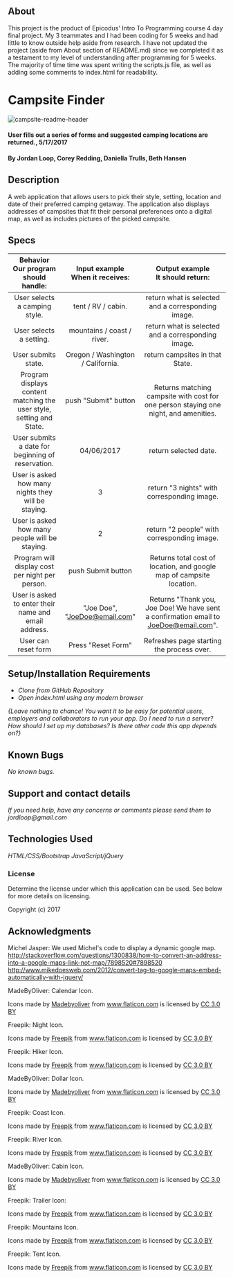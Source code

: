 ## About
This project is the product of Epicodus' Intro To Programming course 4 day final project. My 3 teammates and I had been coding for 5 weeks and had little to know outside help aside from research. I have not updated the project (aside from About section of README.md) since we completed it as a testament to my level of understanding after programming for 5 weeks. The majority of time time was spent writing the scripts.js file, as well as adding some comments to index.html for readability.

# Campsite Finder

![campsite-readme-header](https://user-images.githubusercontent.com/25654531/32678080-c9aab732-c615-11e7-88f7-812d5ae3e4be.png)


#### User fills out a series of forms and suggested camping locations are returned., 5/17/2017

#### By Jordan Loop, Corey Redding, Daniella Trulls, Beth Hansen

## Description

A web application that allows users to pick their style, setting, location and date of their preferred camping getaway. The application also displays addresses of campsites that fit their personal preferences onto a digital map, as well as includes pictures of the picked campsite.


## Specs

|                Behavior<br>Our program should handle:                | Input example<br>When it receives:  |                          Output example<br>It should return:                         |
|:--------------------------------------------------------------------:|:-----------------------------------:|:------------------------------------------------------------------------------------:|
|                     User selects a camping style.                    |          tent / RV / cabin.         |                  return what is selected and a corresponding image.                  |
|                        User selects a setting.                       |      mountains / coast / river.     |                  return what is selected and a corresponding image.                  |
|                          User submits state.                         |  Oregon / Washington / California.  |                            return campsites in that State.                           |
| Program displays content matching the user style, setting and State. |          push "Submit" button         | Returns matching campsite with cost for one person staying one night, and amenities. |
|           User submits a date for beginning of reservation.          |              04/06/2017             |                                 return selected date.                                |
|          User is asked how many nights they will be staying.         |                  3                  |                      return "3 nights" with corresponding image.                     |
|            User is asked how many people will be staying.            |                  2                  |                      return "2 people" with corresponding image.                     |
|            Program will display cost per night per person.           |          push Submit button         |         Returns total cost of location,  and google map of campsite location.        |
|         User is asked to enter their name and email address.         |    "Joe Doe", "JoeDoe@email.com"    | Returns "Thank you, Joe Doe! We have sent a confirmation email to JoeDoe@email.com". |
|                          User can reset form                         |          Press "Reset Form"         |                       Refreshes page starting the process over.                      |



## Setup/Installation Requirements

* _Clone from GitHub Repository_
* _Open index.html using any modern browser_

_{Leave nothing to chance! You want it to be easy for potential users, employers and collaborators to run your app. Do I need to run a server? How should I set up my databases? Is there other code this app depends on?}_

## Known Bugs

_No known bugs._

## Support and contact details

_If you need help, have any concerns or comments please send them to jordloop@gmail.com_

## Technologies Used

_HTML/CSS/Bootstrap_
_JavaScript/jQuery_

### License

Determine the license under which this application can be used.  See below for more details on licensing.

Copyright (c) 2017


## Acknowledgments

Michel Jasper:
We used Michel's code to display a dynamic google map.<br>
http://stackoverflow.com/questions/1300838/how-to-convert-an-address-into-a-google-maps-link-not-map/7898520#7898520<br>
http://www.mikedoesweb.com/2012/convert-tag-to-google-maps-embed-automatically-with-jquery/

MadeByOliver:
Calendar Icon.
<div>Icons made by <a href="http://www.flaticon.com/authors/madebyoliver" title="Madebyoliver">Madebyoliver</a> from <a href="http://www.flaticon.com" title="Flaticon">www.flaticon.com</a> is licensed by <a href="http://creativecommons.org/licenses/by/3.0/" title="Creative Commons BY 3.0" target="blank">CC 3.0 BY</a></div>

Freepik:
Night Icon.
<div>Icons made by <a href="http://www.freepik.com" title="Freepik">Freepik</a> from <a href="http://www.flaticon.com" title="Flaticon">www.flaticon.com</a> is licensed by <a href="http://creativecommons.org/licenses/by/3.0/" title="Creative Commons BY 3.0" target="blank">CC 3.0 BY</a></div>

Freepik:
Hiker Icon.
<div>Icons made by <a href="http://www.freepik.com" title="Freepik">Freepik</a> from <a href="http://www.flaticon.com" title="Flaticon">www.flaticon.com</a> is licensed by <a href="http://creativecommons.org/licenses/by/3.0/" title="Creative Commons BY 3.0" target="blank">CC 3.0 BY</a></div>

MadeByOliver:
Dollar Icon.
<div>Icons made by <a href="http://www.flaticon.com/authors/madebyoliver" title="Madebyoliver">Madebyoliver</a> from <a href="http://www.flaticon.com" title="Flaticon">www.flaticon.com</a> is licensed by <a href="http://creativecommons.org/licenses/by/3.0/" title="Creative Commons BY 3.0" target="blank">CC 3.0 BY</a></div>

Freepik:
Coast Icon.
<div>Icons made by <a href="http://www.freepik.com" title="Freepik">Freepik</a> from <a href="http://www.flaticon.com" title="Flaticon">www.flaticon.com</a> is licensed by <a href="http://creativecommons.org/licenses/by/3.0/" title="Creative Commons BY 3.0" target="blank">CC 3.0 BY</a></div>

Freepik:
River Icon.
<div>Icons made by <a href="http://www.freepik.com" title="Freepik">Freepik</a> from <a href="http://www.flaticon.com" title="Flaticon">www.flaticon.com</a> is licensed by <a href="http://creativecommons.org/licenses/by/3.0/" title="Creative Commons BY 3.0" target="blank">CC 3.0 BY</a></div>

MadeByOliver:
Cabin Icon.
<div>Icons made by <a href="http://www.flaticon.com/authors/madebyoliver" title="Madebyoliver">Madebyoliver</a> from <a href="http://www.flaticon.com" title="Flaticon">www.flaticon.com</a> is licensed by <a href="http://creativecommons.org/licenses/by/3.0/" title="Creative Commons BY 3.0" target="blank">CC 3.0 BY</a></div>

Freepik:
Trailer Icon:
<div>Icons made by <a href="http://www.freepik.com" title="Freepik">Freepik</a> from <a href="http://www.flaticon.com" title="Flaticon">www.flaticon.com</a> is licensed by <a href="http://creativecommons.org/licenses/by/3.0/" title="Creative Commons BY 3.0" target="blank">CC 3.0 BY</a></div>

Freepik:
Mountains Icon.
<div>Icons made by <a href="http://www.freepik.com" title="Freepik">Freepik</a> from <a href="http://www.flaticon.com" title="Flaticon">www.flaticon.com</a> is licensed by <a href="http://creativecommons.org/licenses/by/3.0/" title="Creative Commons BY 3.0" target="blank">CC 3.0 BY</a></div>

Freepik:
Tent Icon.
<div>Icons made by <a href="http://www.freepik.com" title="Freepik">Freepik</a> from <a href="http://www.flaticon.com" title="Flaticon">www.flaticon.com</a> is licensed by <a href="http://creativecommons.org/licenses/by/3.0/" title="Creative Commons BY 3.0" target="blank">CC 3.0 BY</a></div>
